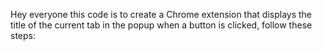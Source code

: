 Hey everyone 
this code is to create a Chrome extension that displays the title of the current tab in the popup when a button is clicked, follow these steps:
